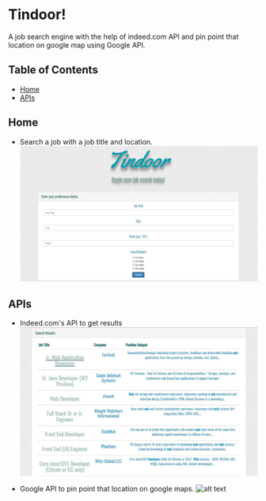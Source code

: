 # Tindoor!
A job search engine with the help of indeed.com API and pin point that location on google map using Google API.

## Table of Contents
- [Home](#home)
- [APIs](#api)


## Home
* Search a job with a job title and location.
![alt text](./assets/images/home.JPG)

## APIs
* Indeed.com's API to get results
![alt text](./assets/images/result.JPG)

* Google API to pin point that location on google maps.
![alt text](./assets/images/map.JPG)
